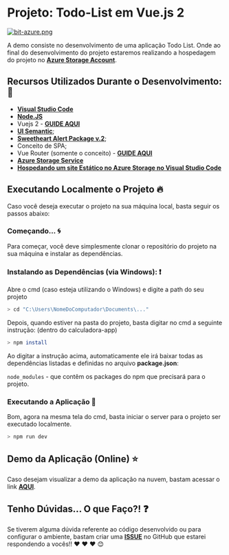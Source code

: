 # Projeto: Todo-List em Vue.js 2

[![bit-azure.png](https://i.postimg.cc/ZKwS8SHj/bit-azure.png)](https://postimg.cc/vcxkyCp6)

A demo consiste no desenvolvimento de uma aplicação Todo List. Onde ao final do desenvolvimento do projeto estaremos realizando a hospedagem do projeto no **[Azure Storage Account](https://docs.microsoft.com/azure/storage/common/storage-account-overview?WT.mc_id=vuejsworkshop-github-gllemos)**.

## Recursos Utilizados Durante o Desenvolvimento: :rocket:

- **[Visual Studio Code](https://code.visualstudio.com/?WT.mc_id=vuejsworkshop-github-gllemos)**
- **[Node.JS](https://nodejs.org/pt-br/)**
- Vuejs 2 - **[GUIDE AQUI](https://vuejs.org/v2/guide/)**
- **[UI Semantic](https://semantic-ui.com/)**;
- **[Sweetheart Alert Package v.2](https://sweetalert.js.org/)**;
- Conceito de SPA;
- Vue Router (somente o conceito) - **[GUIDE AQUI](https://router.vuejs.org/)**
- **[Azure Storage Service](https://docs.microsoft.com/azure/storage/blobs/storage-blob-static-website?WT.mc_id=vuejsworkshop-github-gllemos)**
- **[Hospedando um site Estático no Azure Storage no Visual Studio Code](https://code.visualstudio.com/tutorials/static-website/getting-started?WT.mc_id=vuejsworkshop-github-gllemos)**

## Executando Localmente o Projeto 🔥

Caso você deseja executar o projeto na sua máquina local, basta seguir os passos abaixo:

### Começando... 🌀

Para começar, você deve simplesmente clonar o repositório do projeto na sua máquina e instalar as dependências.

### Instalando as Dependências (via Windows): ❗️

Abre o cmd (caso esteja utilizando o Windows) e digite a path do seu projeto

```bash
> cd "C:\Users\NomeDoComputador\Documents\..."
```

Depois, quando estiver na pasta do projeto, basta digitar no cmd a seguinte instrução: (dentro do calculadora-app)

```bash
> npm install
```

Ao digitar a instrução acima, automaticamente ele irá baixar todas as dependências listadas e definidas no arquivo **package.json**:

`node_modules` - que contêm os packages do npm que precisará para o projeto.

### Executando a Aplicação 💨

Bom, agora na mesma tela do cmd, basta iniciar o server para o projeto ser executado localmente.

```bash
> npm run dev
```
## Demo da Aplicação (Online) ⭐️

Caso desejam visualizar a demo da aplicação na nuvem, bastam acessar o link **[AQUI]()**.


## Tenho Dúvidas... O que Faço?! ❓

Se tiverem alguma dúvida referente ao código desenvolvido ou para configurar o ambiente, bastam criar uma **[ISSUE](https://github.com/glaucia86/vuejs-workshop/issues)** no GitHub que estarei respondendo a vocês!! :heart: :heart: :heart: :blush:
